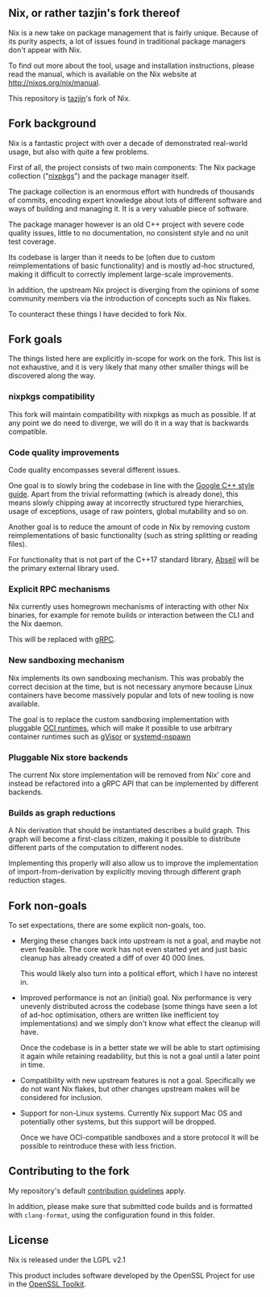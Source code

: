 Nix, or rather tazjin's fork thereof
------------------------------------

Nix is a new take on package management that is fairly unique. Because
of its purity aspects, a lot of issues found in traditional package
managers don't appear with Nix.

To find out more about the tool, usage and installation instructions,
please read the manual, which is available on the Nix website at
<http://nixos.org/nix/manual>.

This repository is [tazjin](https://tazj.in)'s fork of Nix.

## Fork background

Nix is a fantastic project with over a decade of demonstrated
real-world usage, but also with quite a few problems.

First of all, the project consists of two main components: The Nix
package collection ("[nixpkgs][]") and the package manager itself.

The package collection is an enormous effort with hundreds of
thousands of commits, encoding expert knowledge about lots of
different software and ways of building and managing it. It is a very
valuable piece of software.

The package manager however is an old C++ project with severe code
quality issues, little to no documentation, no consistent style and no
unit test coverage.

Its codebase is larger than it needs to be (often due to custom
reimplementations of basic functionality) and is mostly ad-hoc
structured, making it difficult to correctly implement large-scale
improvements.

In addition, the upstream Nix project is diverging from the opinions
of some community members via the introduction of concepts such as Nix
flakes.

To counteract these things I have decided to fork Nix.

## Fork goals

The things listed here are explicitly in-scope for work on the fork.
This list is not exhaustive, and it is very likely that many other
smaller things will be discovered along the way.

### nixpkgs compatibility

This fork will maintain compatibility with nixpkgs as much as
possible. If at any point we do need to diverge, we will do it in a
way that is backwards compatible.

### Code quality improvements

Code quality encompasses several different issues.

One goal is to slowly bring the codebase in line with the [Google C++
style guide][google-style]. Apart from the trivial reformatting (which
is already done), this means slowly chipping away at incorrectly
structured type hierarchies, usage of exceptions, usage of raw
pointers, global mutability and so on.

Another goal is to reduce the amount of code in Nix by removing custom
reimplementations of basic functionality (such as string splitting or
reading files).

For functionality that is not part of the C++17 standard library,
[Abseil][] will be the primary external library used.

### Explicit RPC mechanisms

Nix currently uses homegrown mechanisms of interacting with other Nix
binaries, for example for remote builds or interaction between the CLI
and the Nix daemon.

This will be replaced with [gRPC][].

### New sandboxing mechanism

Nix implements its own sandboxing mechanism. This was probably the
correct decision at the time, but is not necessary anymore because
Linux containers have become massively popular and lots of new tooling
is now available.

The goal is to replace the custom sandboxing implementation with
pluggable [OCI runtimes][oci], which will make it possible to use
arbitrary container runtimes such as [gVisor][] or [systemd-nspawn][]

### Pluggable Nix store backends

The current Nix store implementation will be removed from Nix' core
and instead be refactored into a gRPC API that can be implemented by
different backends.

### Builds as graph reductions

A Nix derivation that should be instantiated describes a build graph.
This graph will become a first-class citizen, making it possible to
distribute different parts of the computation to different nodes.

Implementing this properly will also allow us to improve the
implementation of import-from-derivation by explicitly moving through
different graph reduction stages.

## Fork non-goals

To set expectations, there are some explicit non-goals, too.

* Merging these changes back into upstream is not a goal, and maybe
  not even feasible. The core work has not even started yet and just
  basic cleanup has already created a diff of over 40 000 lines.

  This would likely also turn into a political effort, which I have no
  interest in.

* Improved performance is not an (initial) goal. Nix performance is
  very unevenly distributed across the codebase (some things have seen
  a lot of ad-hoc optimisation, others are written like inefficient
  toy implementations) and we simply don't know what effect the
  cleanup will have.

  Once the codebase is in a better state we will be able to start
  optimising it again while retaining readability, but this is not a
  goal until a later point in time.

* Compatibility with new upstream features is not a goal. Specifically
  we do not want Nix flakes, but other changes upstream makes will be
  considered for inclusion.

* Support for non-Linux systems. Currently Nix support Mac OS and
  potentially other systems, but this support will be dropped.

  Once we have OCI-compatible sandboxes and a store protocol it will
  be possible to reintroduce these with less friction.

## Contributing to the fork

My repository's default [contribution guidelines][contributing] apply.

In addition, please make sure that submitted code builds and is
formatted with `clang-format`, using the configuration found in this
folder.

## License

Nix is released under the LGPL v2.1

This product includes software developed by the OpenSSL Project for
use in the [OpenSSL Toolkit](http://www.OpenSSL.org/).

[nixpkgs]: https://github.com/NixOS/nixpkgs
[google-style]: https://google.github.io/styleguide/cppguide.html
[Abseil]: https://abseil.io/
[gRPC]: https://grpc.io/
[oci]: https://www.opencontainers.org/
[gVisor]: https://gvisor.dev/
[systemd-nspawn]: https://www.freedesktop.org/software/systemd/man/systemd-nspawn.html
[contributing]: https://git.tazj.in/about/docs/CONTRIBUTING.md
